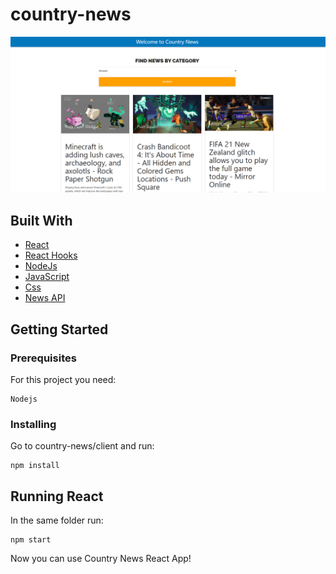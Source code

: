 # country-news

<img src="./img/img1.png" /> 

## Built With

* [React](https://reactjs.org/)
* [React Hooks](https://es.reactjs.org/docs/hooks-intro.html)
* [NodeJs](https://nodejs.org/en/)
* [JavaScript](https://en.wikipedia.org/wiki/JavaScript)
* [Css](https://en.wikipedia.org/wiki/CSS)
* [News API](https://newsapi.org/)



## Getting Started

### Prerequisites

For this project you need:

```
Nodejs
```

### Installing

Go to country-news/client and run:

```
npm install
```

## Running React

In the same folder run:

```
npm start
```

Now you can use Country News React App!
